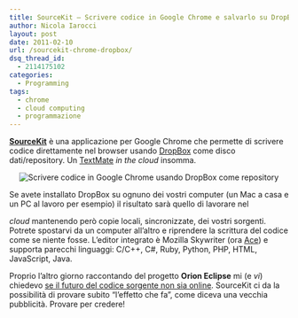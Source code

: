 ```yaml
---
title: SourceKit – Scrivere codice in Google Chrome e salvarlo su DropBox
author: Nicola Iarocci
layout: post
date: 2011-02-10
url: /sourcekit-chrome-dropbox/
dsq_thread_id:
  - 2114175102
categories:
  - Programming
tags:
  - chrome
  - cloud computing
  - programmazione
---
```

[**SourceKit**][1] è una applicazione per Google Chrome che permette di scrivere codice direttamente nel browser usando [DropBox][2] come disco dati/repository. Un [TextMate][3] _in the cloud_ insomma.

<p style="text-align: center;">
  <img class=" aligncenter" title="SourceKit - Scrivere codice in Google Chrome usando DropBox come repository" src="http://i2.wp.com/nicolaiarocci.com/wp-content/uploads/2011/02/SourceKit.png?resize=400%2C275" alt="Scrivere codice in Google Chrome usando DropBox come repository" data-recalc-dims="1" />
</p>

<!--more-->Se avete installato DropBox su ognuno dei vostri computer (un Mac a casa e un PC al lavoro per esempio) il risultato sarà quello di lavorare nel 

_cloud_ mantenendo però copie locali, sincronizzate, dei vostri sorgenti. Potrete spostarvi da un computer all&#8217;altro e riprendere la scrittura del codice come se niente fosse. L&#8217;editor integrato è Mozilla Skywriter (ora [Ace][4]) e supporta parecchi linguaggi: C/C++, C#, Ruby, Python, PHP, HTML, JavaScript, Java.

Proprio l&#8217;altro giorno raccontando del progetto **Orion Eclipse** mi (e _vi_) chiedevo [se il futuro del codice sorgente non sia online][5]. SourceKit ci da la possibilità di provare subito &#8220;l&#8217;effetto che fa&#8221;, come diceva una vecchia pubblicità. Provare per credere!

 [1]: https://chrome.google.com/webstore/detail/iieeldjdihkpoapgipfkeoddjckopgjg
 [2]: https://www.dropbox.com/
 [3]: http://macromates.com/
 [4]: http://ace.ajax.org/
 [5]: http://nicolaiarocci.com/il-futuro-del-codici-sorgente-e-online/
